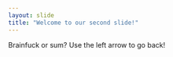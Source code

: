 ```yaml
---
layout: slide
title: "Welcome to our second slide!"
---
```

Brainfuck or sum?
Use the left arrow to go back!
